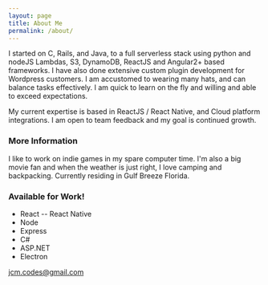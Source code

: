 ```yaml
---
layout: page
title: About Me
permalink: /about/
---
```


I started on C, Rails, and Java, to a full serverless stack using python and nodeJS Lambdas, S3, DynamoDB, ReactJS and Angular2+ based frameworks. I have also done extensive custom plugin development for Wordpress customers. I am accustomed to wearing many hats, and can balance tasks effectively. I am quick to learn on the fly and willing and able to exceed expectations.

My current expertise is based in ReactJS / React Native, and Cloud platform integrations. I am open to team feedback and my goal is continued growth.
### More Information

I like to work on indie games in my spare computer time. I'm also a big movie fan and when the weather is just right, I love camping and backpacking. Currently residing in Gulf Breeze Florida.

### Available for Work!
- React
-- React Native
- Node
- Express
- C#
- ASP.NET
- Electron

[jcm.codes@gmail.com](mailto:jcm.codes@gmail.com)
